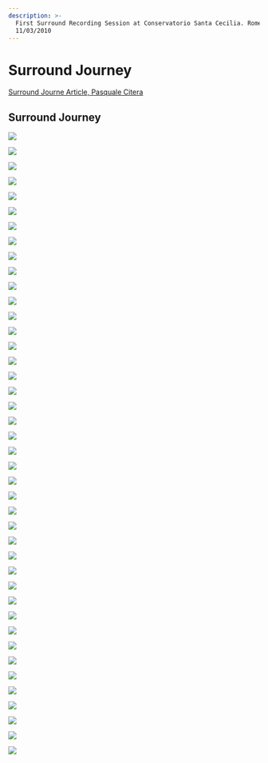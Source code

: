 ```yaml
---
description: >-
  First Surround Recording Session at Conservatorio Santa Cecilia. Rome.
  11/03/2010
---
```


# Surround Journey

[Surround Journe Article, Pasquale Citera](https://www.academia.edu/3159618/Surround_journey_-_I_sistemi_di_ripresa_multicanale)

## Surround Journey

![](https://raw.githubusercontent.com/grammaton/surround-journey/master/2010/2010-03-11-surround-journey/photos/2010-03-11-DSC_1368.jpg)

![](https://raw.githubusercontent.com/grammaton/surround-journey/master/2010/2010-03-11-surround-journey/photos/2010-03-11-DSC_1371.jpg)

![](https://raw.githubusercontent.com/grammaton/surround-journey/master/2010/2010-03-11-surround-journey/photos/2010-03-11-DSC_1374.jpg)

![](https://raw.githubusercontent.com/grammaton/surround-journey/master/2010/2010-03-11-surround-journey/photos/2010-03-11-DSC_1378.jpg)

![](https://raw.githubusercontent.com/grammaton/surround-journey/master/2010/2010-03-11-surround-journey/photos/2010-03-11-DSC_1383.jpg)

![](https://raw.githubusercontent.com/grammaton/surround-journey/master/2010/2010-03-11-surround-journey/photos/2010-03-11-DSC_1386.jpg)

![](https://raw.githubusercontent.com/grammaton/surround-journey/master/2010/2010-03-11-surround-journey/photos/2010-03-11-DSC_1388.jpg)

![](https://raw.githubusercontent.com/grammaton/surround-journey/master/2010/2010-03-11-surround-journey/photos/2010-03-11-DSC_1392.jpg)

![](https://raw.githubusercontent.com/grammaton/surround-journey/master/2010/2010-03-11-surround-journey/photos/2010-03-11-DSC_1394.jpg)

![](https://raw.githubusercontent.com/grammaton/surround-journey/master/2010/2010-03-11-surround-journey/photos/2010-03-11-DSC_1395.jpg)

![](https://raw.githubusercontent.com/grammaton/surround-journey/master/2010/2010-03-11-surround-journey/photos/2010-03-11-DSC_1400.jpg)

![](https://raw.githubusercontent.com/grammaton/surround-journey/master/2010/2010-03-11-surround-journey/photos/2010-03-11-DSC_1401.jpg)

![](https://raw.githubusercontent.com/grammaton/surround-journey/master/2010/2010-03-11-surround-journey/photos/2010-03-11-DSC_1402.jpg)

![](https://raw.githubusercontent.com/grammaton/surround-journey/master/2010/2010-03-11-surround-journey/photos/2010-03-11-DSC_1404.jpg)

![](https://raw.githubusercontent.com/grammaton/surround-journey/master/2010/2010-03-11-surround-journey/photos/2010-03-11-DSC_1405.jpg)

![](https://raw.githubusercontent.com/grammaton/surround-journey/master/2010/2010-03-11-surround-journey/photos/2010-03-11-DSC_1406.jpg)

![](https://raw.githubusercontent.com/grammaton/surround-journey/master/2010/2010-03-11-surround-journey/photos/2010-03-11-DSC_1408.jpg)

![](https://raw.githubusercontent.com/grammaton/surround-journey/master/2010/2010-03-11-surround-journey/photos/2010-03-11-DSC_1409.jpg)

![](https://raw.githubusercontent.com/grammaton/surround-journey/master/2010/2010-03-11-surround-journey/photos/2010-03-11-DSC_1410.jpg)

![](https://raw.githubusercontent.com/grammaton/surround-journey/master/2010/2010-03-11-surround-journey/photos/2010-03-11-DSC_1412.jpg)

![](https://raw.githubusercontent.com/grammaton/surround-journey/master/2010/2010-03-11-surround-journey/photos/2010-03-11-DSC_1413.jpg)

![](https://raw.githubusercontent.com/grammaton/surround-journey/master/2010/2010-03-11-surround-journey/photos/2010-03-11-DSC_1414.jpg)

![](https://raw.githubusercontent.com/grammaton/surround-journey/master/2010/2010-03-11-surround-journey/photos/2010-03-11-DSC_1416.jpg)

![](https://raw.githubusercontent.com/grammaton/surround-journey/master/2010/2010-03-11-surround-journey/photos/2010-03-11-DSC_1419.jpg)

![](https://raw.githubusercontent.com/grammaton/surround-journey/master/2010/2010-03-11-surround-journey/photos/2010-03-11-DSC_1423.jpg)

![](https://raw.githubusercontent.com/grammaton/surround-journey/master/2010/2010-03-11-surround-journey/photos/2010-03-11-DSC_1427.jpg)

![](https://raw.githubusercontent.com/grammaton/surround-journey/master/2010/2010-03-11-surround-journey/photos/2010-03-11-DSC_1432.jpg)

![](https://raw.githubusercontent.com/grammaton/surround-journey/master/2010/2010-03-11-surround-journey/photos/2010-03-11-DSC_1434.jpg)

![](https://raw.githubusercontent.com/grammaton/surround-journey/master/2010/2010-03-11-surround-journey/photos/2010-03-11-DSC_1436.jpg)

![](https://raw.githubusercontent.com/grammaton/surround-journey/master/2010/2010-03-11-surround-journey/photos/2010-03-11-DSC_1438.jpg)

![](https://raw.githubusercontent.com/grammaton/surround-journey/master/2010/2010-03-11-surround-journey/photos/2010-03-11-DSC_1439.jpg)

![](https://raw.githubusercontent.com/grammaton/surround-journey/master/2010/2010-03-11-surround-journey/photos/2010-03-11-DSC_1440.jpg)

![](https://raw.githubusercontent.com/grammaton/surround-journey/master/2010/2010-03-11-surround-journey/photos/2010-03-11-DSC_1443.jpg)

![](https://raw.githubusercontent.com/grammaton/surround-journey/master/2010/2010-03-11-surround-journey/photos/2010-03-11-DSC_1451.jpg)

![](https://raw.githubusercontent.com/grammaton/surround-journey/master/2010/2010-03-11-surround-journey/photos/2010-03-11-DSC_1453.jpg)

![](https://raw.githubusercontent.com/grammaton/surround-journey/master/2010/2010-03-11-surround-journey/photos/2010-03-11-DSC_1461.jpg)

![](https://raw.githubusercontent.com/grammaton/surround-journey/master/2010/2010-03-11-surround-journey/photos/2010-03-11-DSC_1463.jpg)

![](https://raw.githubusercontent.com/grammaton/surround-journey/master/2010/2010-03-11-surround-journey/photos/2010-03-11-DSC_1466.jpg)

![](https://raw.githubusercontent.com/grammaton/surround-journey/master/2010/2010-03-11-surround-journey/photos/2010-03-11-DSC_1467.jpg)

![](https://raw.githubusercontent.com/grammaton/surround-journey/master/2010/2010-03-11-surround-journey/photos/2010-03-11-DSC_1470.jpg)

![](https://raw.githubusercontent.com/grammaton/surround-journey/master/2010/2010-03-11-surround-journey/photos/2010-03-11-DSC_1477.jpg)

![](https://raw.githubusercontent.com/grammaton/surround-journey/master/2010/2010-03-11-surround-journey/photos/2010-03-11-DSC_1479.jpg)
